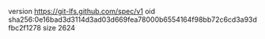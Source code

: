 version https://git-lfs.github.com/spec/v1
oid sha256:0e16bad3d3114d3ad03d669fea78000b6554164f98bb72c6cd3a93dfbc2f1278
size 2624
